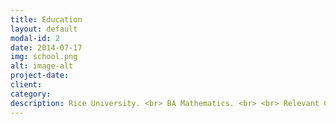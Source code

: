 ```yaml
---
title: Education
layout: default
modal-id: 2
date: 2014-07-17
img: school.png
alt: image-alt
project-date: 
client: 
category: 
description: Rice University. <br> BA Mathematics. <br> <br> Relevant Coursework \: Single and Multivariate Calculus, Ordinary and Partial Differential Equations, Honors Linear Algebra, Real Analysis, Computational Complex Analysis, Abstract Algebra, Representation Theory, Mathematical Cryptography, Data Science, Advanced Sport Analytics, Advanced Baseball Analytics, Introduction to Cryptocurrency, Arabic, German, Russian, Portuguese
---
```

